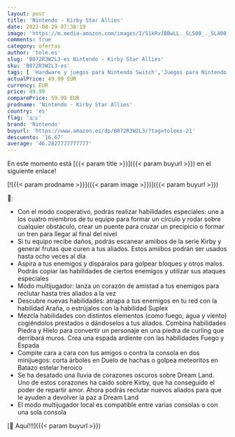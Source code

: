 ```yaml
---
layout: post
title: 'Nintendo - Kirby Star Allies'
date: 2022-08-29 07:38:19
image: 'https://m.media-amazon.com/images/I/51kRvJBBwLL._SL500_._SL400_.jpg'
comments: true
category: ofertas
author: 'tole.es'
slug: 'B072R3W2L3-es Nintendo - Kirby Star Allies'
sku: 'B072R3W2L3-es'
tags: [ 'Hardware y juegos para Nintendo Switch','Juegos para Nintendo Switch','Videojuegos','nintendo','🇪🇸', ]
actualPrice: 49.99 EUR
currency: EUR
price: 49.99
comparePrice: 59.99 EUR
prodname: 'Nintendo - Kirby Star Allies'
country: 'es'
flag: '🇪🇸'
brand: 'Nintendo'
buyurl: 'https://www.amazon.es/dp/B072R3W2L3/?tag=tolees-21'
descuento: '16.67'
average: '46.2827777777777'
---
```


En este momento está [{{< param title >}}]({{< param buyurl >}}) en el siguiente enlace!

[![{{< param prodname >}}]({{< param image >}})]({{< param buyurl >}})

🔎:

- Con el modo cooperativo, podrás realizar habilidades especiales: une a los cuatro miembros de tu equipo para formar un círculo y rodar sobre cualquier obstáculo, crear un puente para cruzar un precipicio o formar un tren para llegar al final del nivel
- Si tu equipo recibe daños, podrás escanear amiibos de la serie Kirby y generar frutas que curen a tus aliados. Estos amiibos podrán ser usados hasta ocho veces al día
- Aspira a tus enemigos y dispáralos para golpear bloques y otros malos. Podrás copiar las habilidades de ciertos enemigos y utilizar sus ataques especiales
- Modo multijugador: lanza un corazón de amistad a tus enemigos para reclutar hasta tres aliados a la vez
- Descubre nuevas habilidades: atrapa a tus enemigos en tu red con la habilidad Araña, o estrújalos con la habilidad Suplex
- Mezcla habilidades con distintos elementos (como fuego, agua y viento) cogiéndolos prestados o dándoselos a tus aliados. Combina habilidades Piedra y Hielo para convertir un personaje en una piedra de curling que derribará muros. Crea una espada ardiente con las habilidades Fuego y Espada
- Compite cara a cara con tus amigos o contra la consola en dos minijuegos: corta árboles en Duelo de hachas o golpea meteoritos en Batazo estelar heroico
- Se ha desatado una lluvia de corazones oscuros sobre Dream Land. Uno de estos corazones ha caído sobre Kirby, que ha conseguido el poder de repartir amor. Ahora podrás reclutar nuevos aliados para que le ayuden a devolver la paz a Dream Land
- El modo multijugador local es compatible entre varias consolas o con una sola consola

[🛒 Aquí!!!]({{< param buyurl >}})
